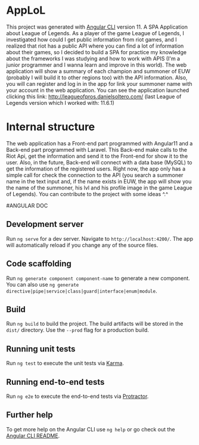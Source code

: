 # AppLoL

This project was generated with [Angular CLI](https://github.com/angular/angular-cli) version 11.
A SPA Application about League of Legends. As a player of the game League of Legends, I investigated how could I get public information from riot games, and I realized that riot has a public API where you can find a lot of information about their games, so I decided to build a SPA for practice my knowledge about the frameworks I was studying and how to work with APIS (I'm a junior programmer and I wanna learn and improve in this world). The web application will show a summary of each champion and summoner of EUW (probably I will build it to other regions too) with the API information. Also, you will can register and log in in the app for link your summoner name with your account in the web application. You can see the application launched clicking this link: http://leagueofpros.danielsoltero.com/ (last League of Legends version which I worked with: 11.6.1)

# Internal structure

The web application has a Front-end part programmed with Angular11 and a Back-end part programmed with Laravel. This Back-end make calls to the Riot Api, get the information and send it to the Front-end for show it to the user. Also, in the future, Back-end will connect with a data base (MySQL) to get the information of the registered users. Right now, the app only has a simple call for check the connection to the API (you search a summoner name in the text input and, if the name exists in EUW, the app will show you the name of the summoner, his lvl and his profile image in the game League of Legends). You can contribute to the project with some ideas ^.^ 

#ANGULAR DOC
## Development server

Run `ng serve` for a dev server. Navigate to `http://localhost:4200/`. The app will automatically reload if you change any of the source files.

## Code scaffolding

Run `ng generate component component-name` to generate a new component. You can also use `ng generate directive|pipe|service|class|guard|interface|enum|module`.

## Build

Run `ng build` to build the project. The build artifacts will be stored in the `dist/` directory. Use the `--prod` flag for a production build.

## Running unit tests

Run `ng test` to execute the unit tests via [Karma](https://karma-runner.github.io).

## Running end-to-end tests

Run `ng e2e` to execute the end-to-end tests via [Protractor](http://www.protractortest.org/).

## Further help

To get more help on the Angular CLI use `ng help` or go check out the [Angular CLI README](https://github.com/angular/angular-cli/blob/master/README.md).
